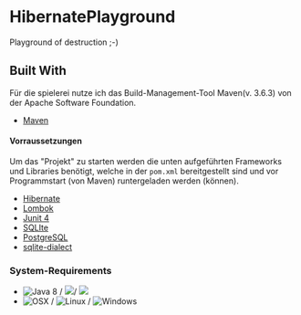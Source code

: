 # HibernatePlayground
Playground of destruction ;-)

## Built With
Für die spielerei nutze ich das Build-Management-Tool Maven(v. 3.6.3) von der Apache Software Foundation.
* [Maven](https://maven.apache.org/)

#### Vorraussetzungen
Um das "Projekt" zu starten werden die unten aufgeführten Frameworks und Libraries benötigt, welche in der `pom.xml` bereitgestellt sind und 
vor Programmstart (von Maven) runtergeladen werden (können). 

* [Hibernate](https://hibernate.org/)
* [Lombok](https://projectlombok.org/)
* [Junit 4](https://junit.org/junit4/)
* [SQLIte](https://www.sqlite.org/)
* [PostgreSQL](https://www.postgresql.org/)
* [sqlite-dialect](https://github.com/gwenn/sqlite-dialect)



### System-Requirements

* ![Java 8](https://img.shields.io/badge/Java-8-green.svg) / ![](https://img.shields.io/badge/Java%20JDK-1.8-green)/ ![](https://img.shields.io/badge/Maven-3.6.3-green.svg)
* ![OSX](https://img.shields.io/badge/OS-OSX-green.svg) / ![Linux](https://img.shields.io/badge/OS-Linux-green.svg) / 
  ![Windows](https://img.shields.io/badge/OS-Windows-green.svg)
